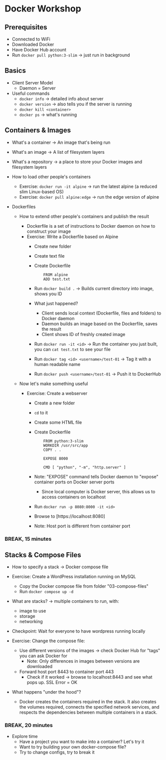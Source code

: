 # Docker Workshop

## Prerequisites
* Connected to WiFi
* Downloaded Docker
* Have Docker Hub account
* Run `docker pull python:3-slim` -> just run in background

## Basics

* Client Server Model
    * Daemon = Server
* Useful commands
    * `docker info` -> detailed info about server
    * `docker version` -> also tells you if the server is running
    * `docker kill <container>`
    * `docker ps` -> what's running

## Containers & Images

* What's a container -> An image that's being run
* What's an image -> A list of filesystem layers
* What's a repository -> a place to store your Docker images and filesystem layers

* How to load other people's containers
    * Exercise: `docker run -it alpine` -> run the latest alpine (a reduced slim Linux-based OS)
    * Exercise: `docker pull alpine:edge` -> run the edge version of alpine

* Dockerfiles
    * How to extend other people's containers and publish the result
        * Dockerfile is a set of instructions to Docker daemon on how to construct your image
        * Exercise: Write a Dockerfile based on Alpine
            * Create new folder
            * Create text file
            * Create Dockerfile
                ```
                    FROM alpine
                    ADD test.txt
                ```
            * Run `docker build .` -> Builds current directory into image, shows you ID
            * What just happened?
                * Client sends local context (Dockerfile, files and folders) to Docker daemon
                * Daemon builds an image based on the Dockerfile, saves the result
                * Client shows ID of freshly created image

            * Run `docker run -it <id>` -> Run the container you just built, you can `cat test.txt` to see your file
            * Run `docker tag <id> <username>/test-01` -> Tag it with a human readable name
            * Run `docker push <username>/test-01` -> Push it to DockerHub

    * Now let's make something useful
        * Exercise: Create a webserver
            * Create a new folder
            * `cd` to it
            * Create some HTML file
            * Create Dockerfile
                ```
                    FROM python:3-slim
                    WORKDIR /usr/src/app
                    COPY . .

                    EXPOSE 8000

                    CMD [ "python", "-m", "http.server" ]
                ```
            * Note: "EXPOSE" command tells Docker daemon to "expose" container ports on Docker server ports
                * Since local computer is Docker server, this allows us to access containers on localhost
            
            * Run `docker run -p 8080:8000 -it <id>`

            * Browse to [https://localhost:8080]
            * Note: Host port is different from container port
            
### BREAK, 15 minutes

## Stacks & Compose Files
* How to specify a stack -> Docker compose file

* Exercise: Create a WordPress installation running on MySQL
    * Copy the Docker compose file from folder "03-compose-files"
    * Run `docker compose up -d`

* What are stacks? -> multiple containers to run, with:
    * image to use
    * storage
    * networking

* Checkpoint: Wait for everyone to have wordpress running locally

* Exercise: Change the compose file:
    * Use different versions of the images -> check Docker Hub for "tags" you can ask Docker for
        * Note: Only differences in images between versions are downloaded
    * Forward host port 8443 to container port 443
        * Check if it worked -> browse to localhost:8443 and see what pops up. SSL Error = OK

* What happens "under the hood"?
    * Docker creates the containers required in the stack. It also creates the volumes required, connects the specified network services, and respects the dependencies between multiple containers in a stack.

### BREAK, 20 minutes

* Explore time
    * Have a project you want to make into a container? Let's try it
    * Want to try building your own docker-compose file?
    * Try to change configs, try to break it